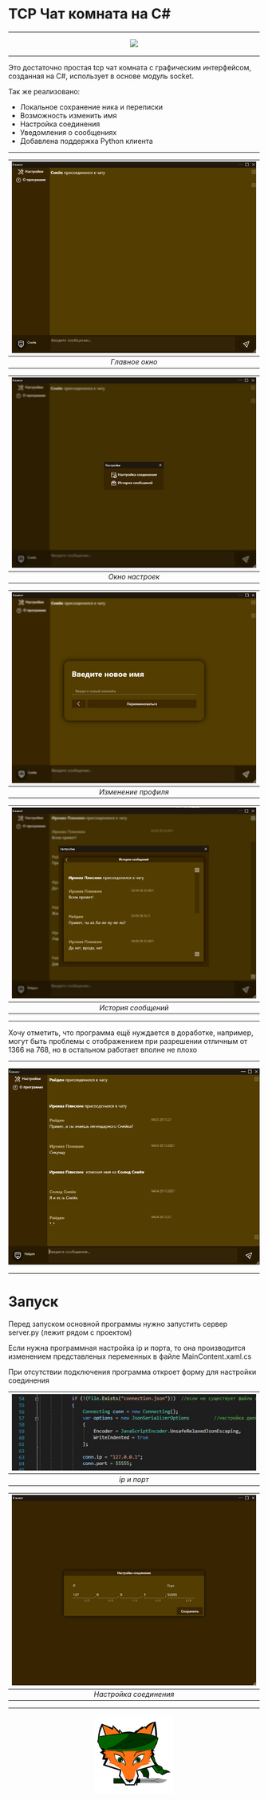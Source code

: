 # TCP Чат комната на C#
---

<p align="center">
<img src="screenshots/review.gif"/></p>

***

Это достаточно простая tcp чат комната с графическим интерфейсом, созданная на C#, использует в основе модуль socket.

Так же реализовано:
   * Локальное сохранение ника и переписки 
   * Возможность изменить имя
   * Настройка соединения
   * Уведомления о сообщениях
   * Добавлена поддержка Python клиента

---
  
|![Главное окно](screenshots/mainView.jpg)|
|:--:| 
| *Главное окно* |
  
  
|![Окно настроек](screenshots/settings.jpg)|
|:--:| 
| *Окно настроек* |
  
  
|![Изменение профиля](screenshots/rename.jpg)|
|:--:| 
| *Изменение профиля* |
    
  
|![История сообщений](screenshots/messages.jpg)|
|:--:| 
| *История сообщений* |
  

***

Хочу отметить, что программа ещё нуждается в доработке, например, могут быть проблемы с отображением при разрешении отличным от 1366 на 768, но в остальном работает вполне не плохо

---
<p align="center">
<img src="screenshots/mainScreenshot.jpg"/></p>

***
# Запуск
Перед запуском основной программы нужно запустить сервер server.py (лежит рядом с проектом)

Если нужна программная настройка ip и порта, то она производится изменением представленых переменных в файле MainContent.xaml.cs

При отсутствии подключения программа откроет форму для настройки соединения 

|![ip и порт](screenshots/ipConf.jpg)|
|:--:| 
| *ip и порт* |

|![Настройка соединения](screenshots/connect.jpg)|
|:--:| 
| *Настройка соединения* |
---
<p align="center"><img src="screenshots/logo.png"/></p>
